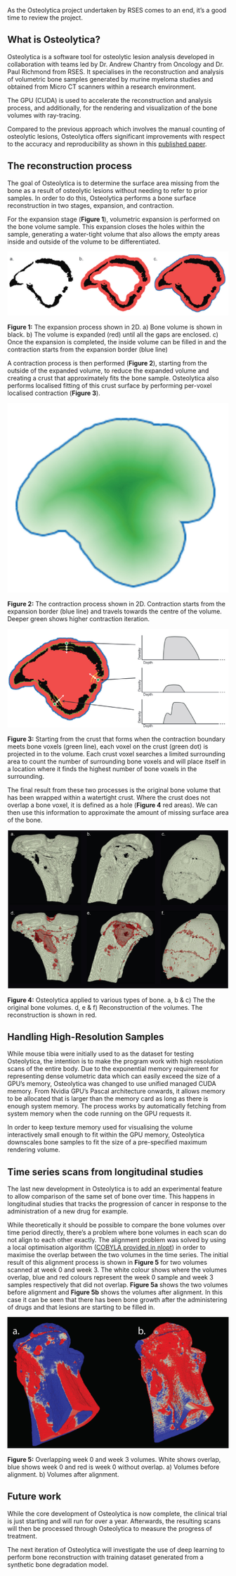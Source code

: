 <!--
.. title: Osteolytica Project Wrapup
.. author: Twin Karmakharm
.. slug: osteolytica-project-wrapup
.. date: 2018-10-04 12:00:00 UTC+01:00
.. tags:
.. category:
.. link:
.. description:
.. type: text
-->


As the Osteolytica project undertaken by RSES comes to an end, it’s a good time to review the project.

## What is Osteolytica?

Osteolytica is a software tool for osteolytic lesion analysis developed in collaboration with teams led by Dr. Andrew Chantry from Oncology and Dr. Paul Richmond from RSES. It specialises in the reconstruction and analysis of volumetric bone samples generated by murine myeloma studies and obtained from Micro CT scanners within a research environment.

The GPU (CUDA) is used to accelerate the reconstruction and analysis process, and additionally, for the rendering and visualization of the bone volumes with ray-tracing.

Compared to the previous approach which involves the manual counting of osteolytic lesions, Osteolytica offers significant improvements with respect to the accuracy and reproducibility as shown in this [published paper](https://doi.org/10.1016/j.bone.2015.10.004).

## The reconstruction process
The goal of Osteolytica is to determine the surface area missing from the bone as a result of osteolytic lesions without needing to refer to prior samples. In order to do this, Osteolytica performs a bone surface reconstruction in two stages, expansion, and contraction.

For the expansion stage (**Figure 1**), volumetric expansion is performed on the bone volume sample. This expansion closes the holes within the sample, generating a water-tight volume that also allows the empty areas inside and outside of the volume to be differentiated.

![Expansion process](/images/2018_09_17_osteolytica-project-wrapup/osteolytica-expansion.jpg)

**Figure 1:** The expansion process shown in 2D. a) Bone volume is shown in black. b) The volume is expanded (red) until all the gaps are enclosed. c) Once the expansion is completed, the inside volume can be filled in and the contraction starts from the expansion border (blue line)

A contraction process is then performed (**Figure 2**), starting from the outside of the expanded volume, to reduce the expanded volume and creating a crust that approximately fits the bone sample. Osteolytica also performs localised fitting of this crust surface by performing per-voxel localised contraction (**Figure 3**).

![Contraction process](/images/2018_09_17_osteolytica-project-wrapup/osteolytica-contraction.jpg)

**Figure 2:** The contraction process shown in 2D. Contraction starts from the expansion border (blue line) and travels towards the centre of the volume. Deeper green shows higher contraction iteration.

![Localised fitting](/images/2018_09_17_osteolytica-project-wrapup/osteolytica-localisedfitting.jpg)

**Figure 3:** Starting from the crust that forms when the contraction boundary meets bone voxels (green line), each voxel on the crust (green dot) is projected in to the volume. Each crust voxel searches a limited surrounding area to count the number of surrounding bone voxels and will place itself in a location where it finds the highest number of bone voxels in the surrounding.

The final result from these two processes is the original bone volume that has been wrapped within a watertight crust. Where the crust does not overlap a bone voxel, it is defined as a hole (**Figure 4** red areas). We can then use this information to approximate the amount of missing surface area of the bone.

![Reconstruction results](/images/2018_09_17_osteolytica-project-wrapup/osteolytica-reconstructedvolumes.jpg)

**Figure 4:** Osteolytica applied to various types of bone. a, b & c)  The the original bone volumes. d, e & f) Reconstruction of the volumes. The reconstruction is shown in red.

## Handling High-Resolution Samples

While mouse tibia were initially used to as the dataset for testing Osteolytica, the intention is to make the program work with high resolution scans of the entire body. Due to the exponential memory requirement for representing dense volumetric data which can easily exceed the size of a GPU’s memory, Osteolytica was changed to use unified managed CUDA memory. From Nvidia GPU’s Pascal architecture onwards, it allows memory to be allocated that is larger than the memory card as long as there is enough system memory. The process works by automatically fetching from system memory when the code running on the GPU requests it.

In order to keep texture memory used for visualising the volume interactively small enough to fit within the GPU memory, Osteolytica downscales bone samples to fit the size of a pre-specified maximum rendering volume.

## Time series scans from longitudinal studies

The last new development in Osteolytica is to add an experimental feature to allow comparison of the same set of bone over time. This happens in longitudinal studies that tracks the progression of cancer in response to the administration of a new drug for example.

While theoretically it should be possible to compare the bone volumes over time period directly, there’s a problem where bone volumes in each scan do not align to each other exactly. The alignment problem was solved by using a local optimisation algorithm ([COBYLA provided in nlopt](https://nlopt.readthedocs.io/en/latest/NLopt_Algorithms/#cobyla-constrained-optimization-by-linear-approximations)) in order to maximise the overlap between the two volumes in the time series. The initial result of this alignment process is shown in **Figure 5** for two volumes scanned at week 0 and week 3. The white colour shows where the volumes overlap, blue and red colours represent the week 0 sample and week 3 samples respectively that did not overlap. **Figure 5a** shows the two volumes before alignment and **Figure 5b** shows the volumes after alignment. In this case it can be seen that there has been bone growth after the administering of drugs and that lesions are starting to be filled in.

![Volume alignment](/images/2018_09_17_osteolytica-project-wrapup/osteolytica-alignment.jpg)

**Figure 5:** Overlapping week 0 and week 3 volumes. White shows overlap, blue shows week 0 and red is week 0 without overlap. a) Volumes before alignment. b) Volumes after alignment.

## Future work
While the core development of Osteolytica is now complete, the clinical trial is just starting and will run for over a year. Afterwards, the resulting scans will then be processed through Osteolytica to measure the progress of treatment.

The next iteration of Osteolytica will investigate the use of deep learning to perform bone reconstruction with training dataset generated from a synthetic bone degradation model.
